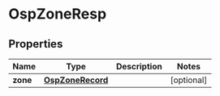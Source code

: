 # OspZoneResp

## Properties
Name | Type | Description | Notes
------------ | ------------- | ------------- | -------------
**zone** | [**OspZoneRecord**](OspZoneRecord.md) |  |  [optional]
